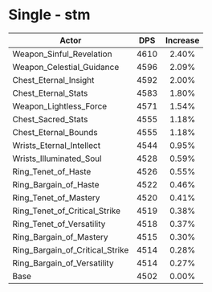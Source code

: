 # Single - stm
| Actor | DPS | Increase |
|---|:---:|:---:|
|Weapon_Sinful_Revelation|4610|2.40%|
|Weapon_Celestial_Guidance|4596|2.09%|
|Chest_Eternal_Insight|4592|2.00%|
|Chest_Eternal_Stats|4583|1.80%|
|Weapon_Lightless_Force|4571|1.54%|
|Chest_Sacred_Stats|4555|1.18%|
|Chest_Eternal_Bounds|4555|1.18%|
|Wrists_Eternal_Intellect|4544|0.95%|
|Wrists_Illuminated_Soul|4528|0.59%|
|Ring_Tenet_of_Haste|4526|0.55%|
|Ring_Bargain_of_Haste|4522|0.46%|
|Ring_Tenet_of_Mastery|4520|0.41%|
|Ring_Tenet_of_Critical_Strike|4519|0.38%|
|Ring_Tenet_of_Versatility|4518|0.37%|
|Ring_Bargain_of_Mastery|4515|0.30%|
|Ring_Bargain_of_Critical_Strike|4514|0.28%|
|Ring_Bargain_of_Versatility|4514|0.27%|
|Base|4502|0.00%|

